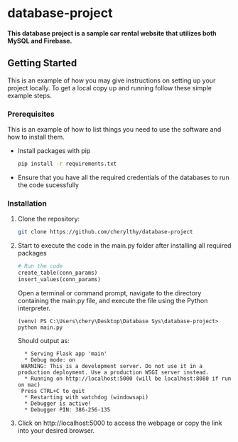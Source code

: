 # database-project

#### This database project is a sample car rental website that utilizes both MySQL and Firebase.

<!-- GETTING STARTED -->
## Getting Started

This is an example of how you may give instructions on setting up your project locally.
To get a local copy up and running follow these simple example steps.

### Prerequisites

This is an example of how to list things you need to use the software and how to install them.
* Install packages with pip
  ```sh
  pip install -r requirements.txt
  ```
* Ensure that you have all the required credentials of the databases to run the code sucessfully

### Installation

1. Clone the repository:
   ```sh
   git clone https://github.com/cherylthy/database-project
   ```
   
2. Start to execute the code in the main.py folder after installing all required packages  
   ```python 
   # Run the code
   create_table(conn_params)
   insert_values(conn_params)
   ```
   Open a terminal or command prompt, navigate to the directory containing the main.py file, and execute the file using the Python interpreter.
   ```shell
   (venv) PS C:\Users\chery\Desktop\Database Sys\database-project> python main.py
   ```
    Should output as:
   ```shell
     * Serving Flask app 'main'
     * Debug mode: on
    WARNING: This is a development server. Do not use it in a production deployment. Use a production WSGI server instead.
     * Running on http://localhost:5000 (will be localhost:8080 if run on mac)
    Press CTRL+C to quit
     * Restarting with watchdog (windowsapi)
     * Debugger is active!
     * Debugger PIN: 386-256-135
   ```

3. Click on http://localhost:5000 to access the webpage or copy the link into your desired browser.

